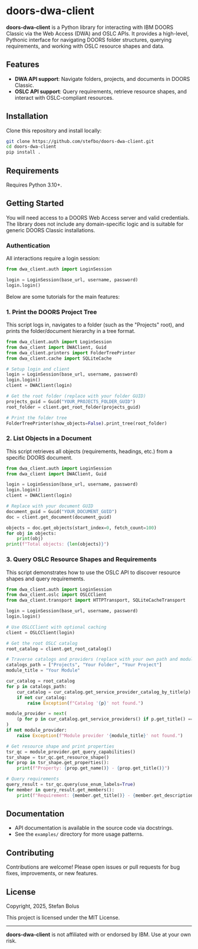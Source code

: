 # doors-dwa-client

**doors-dwa-client** is a Python library for interacting with IBM DOORS Classic via the Web Access (DWA) and OSLC APIs. It provides a high-level, Pythonic interface for navigating DOORS folder structures, querying requirements, and working with OSLC resource shapes and data.

## Features

- **DWA API support**: Navigate folders, projects, and documents in DOORS Classic.
- **OSLC API support**: Query requirements, retrieve resource shapes, and interact with OSLC-compliant resources.

## Installation

Clone this repository and install locally:

```bash
git clone https://github.com/stefbo/doors-dwa-client.git
cd doors-dwa-client
pip install .
```

## Requirements

Requires Python 3.10+.

## Getting Started

You will need access to a DOORS Web Access server and valid credentials. The library does not include any domain-specific logic and is suitable for generic DOORS Classic installations.

### Authentication

All interactions require a login session:

```python
from dwa_client.auth import LoginSession

login = LoginSession(base_url, username, password)
login.login()
```

Below are some tutorials for the main features:

### 1. Print the DOORS Project Tree

This script logs in, navigates to a folder (such as the "Projects" root), and prints the folder/document hierarchy in a tree format.

```python
from dwa_client.auth import LoginSession
from dwa_client import DWAClient, Guid
from dwa_client.printers import FolderTreePrinter
from dwa_client.cache import SQLiteCache

# Setup login and client
login = LoginSession(base_url, username, password)
login.login()
client = DWAClient(login)

# Get the root folder (replace with your folder GUID)
projects_guid = Guid("YOUR_PROJECTS_FOLDER_GUID")
root_folder = client.get_root_folder(projects_guid)

# Print the folder tree
FolderTreePrinter(show_objects=False).print_tree(root_folder)
```

### 2. List Objects in a Document

This script retrieves all objects (requirements, headings, etc.) from a specific DOORS document.

```python
from dwa_client.auth import LoginSession
from dwa_client import DWAClient, Guid

login = LoginSession(base_url, username, password)
login.login()
client = DWAClient(login)

# Replace with your document GUID
document_guid = Guid("YOUR_DOCUMENT_GUID")
doc = client.get_document(document_guid)

objects = doc.get_objects(start_index=0, fetch_count=100)
for obj in objects:
    print(obj)
print(f"Total objects: {len(objects)}")
```

### 3. Query OSLC Resource Shapes and Requirements

This script demonstrates how to use the OSLC API to discover resource shapes and query requirements.

```python
from dwa_client.auth import LoginSession
from dwa_client.oslc import OSLCClient
from dwa_client.transport import HTTPTransport, SQLiteCacheTransport

login = LoginSession(base_url, username, password)
login.login()

# Use OSLCClient with optional caching
client = OSLCClient(login)

# Get the root OSLC catalog
root_catalog = client.get_root_catalog()

# Traverse catalogs and providers (replace with your own path and module title)
catalogs_path = ["Projects", "Your Folder", "Your Project"]
module_title = "Your Module"

cur_catalog = root_catalog
for p in catalogs_path:
    cur_catalog = cur_catalog.get_service_provider_catalog_by_title(p)
    if not cur_catalog:
        raise Exception(f"Catalog '{p}' not found.")

module_provider = next(
    (p for p in cur_catalog.get_service_providers() if p.get_title() == module_title), None
)
if not module_provider:
    raise Exception(f"Module provider '{module_title}' not found.")

# Get resource shape and print properties
tsr_qc = module_provider.get_query_capabilities()
tsr_shape = tsr_qc.get_resource_shape()
for prop in tsr_shape.get_properties():
    print(f"Property: {prop.get_name()} - {prop.get_title()}")

# Query requirements
query_result = tsr_qc.query(use_enum_labels=True)
for member in query_result.get_members():
    print(f"Requirement: {member.get_title()} - {member.get_description()}")
```

## Documentation

- API documentation is available in the source code via docstrings.
- See the `examples/` directory for more usage patterns.

## Contributing

Contributions are welcome! Please open issues or pull requests for bug fixes, improvements, or new features.

## License

Copyright, 2025, Stefan Bolus

This project is licensed under the MIT License.

---

**doors-dwa-client** is not affiliated with or endorsed by IBM. Use at your own risk.

